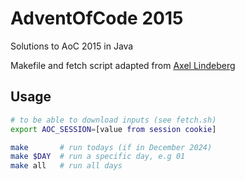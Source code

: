 # AdventOfCode 2015
Solutions to AoC 2015 in Java

Makefile and fetch script adapted from [Axel Lindeberg](https://github.com/AxlLind)

## Usage
```sh
# to be able to download inputs (see fetch.sh)
export AOC_SESSION=[value from session cookie]

make       # run todays (if in December 2024)
make $DAY  # run a specific day, e.g 01
make all   # run all days
```
